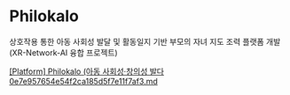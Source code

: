 # Philokalo
 
상호작용 통한 아동 사회성 발달 및 활동일지 기반 부모의 자녀 지도 조력 플랫폼 개발 (XR-Network-AI 융합 프로젝트)

[[Platform] Philokalo (아동 사회성·창의성 발다 0e7e957654e54f2ca185d5f7e11f7af3.md](https://github.com/LeeHaEun1/Philokalo/files/10755710/Platform.Philokalo.0e7e957654e54f2ca185d5f7e11f7af3.md)
